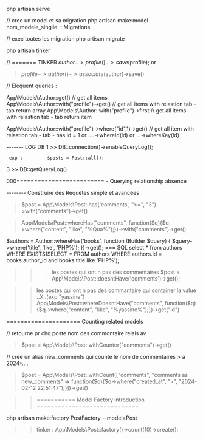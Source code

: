 php artisan serve


// cree un model et sa migration
php artisan make:model nom_modele_singile  --Migrations

// exec toutes les migration 
php artisan migrate

php artisan tinker



// ======= TINKER 
 $author->profile()->save($profile);
 or
 > $profile->author()->associate($author)->save()

// Elequent queries :

App\Models\Author::get()  // get all items
App\Models\Author::with("profile")->get()  // get all items with relastion tab - tab   return array
App\Models\Author::with("profile")->first // get all items with relastion tab - tab   return item


App\Models\Author::with("profile")->where("id",1)->get()  // get all item  with relastion tab - tab - has id = 1
or ....->whereId(id)  or ...->whereKey(id)




------- LOG DB
  1 >>    DB::connection()->enableQueryLog();

     exp :         $posts = Post::all();

  3 >>  DB::getQueryLog()












000========================= - Querying relationship absence 


  --------  Construire des Requêtes simple et avancées 

  > $post = App\Models\Post::has('comments', ">=", "3")->with("comments")->get()



  > App\Models\Post::whereHas("comments", function($q){$q->where("content", "like", "%Qua%");})->with("comments")->get()


  $authors = Author::whereHas('books', function (Builder $query) {
                                                                  $query->where('title', 'like', 'PHP%');
                                                                  })->get();
 === SQL
 select * from authors WHERE EXISTS(SELECT * FROM authors WHERE authors.id = books.author_id and books.title like 'PHP%');





 >>> les postes qui ont n pas des commentaires 
 $post = App\Models\Post::doesntHave('comments')->get();

 >> les postes qui ont n pas des commantaire qui container la value ..X..(exp "yassine")
 > App\Models\Post::whereDoesntHave("comments", function($q){$q->where("content", "like", "%yassine%");})->get("id")










 ===================== Counting related models 


 // retourne pr chq poste nom des commontaire relais av
 > $post = App\Models\Post::withCounter("comments")->get()


 // cree un alias new_comments qui counte le nom de commentaires  > a 2024-....
 > $post = App\Models\Post::withCount(["comments", "comments as new_comments" => function($q){$q->where("created_at", ">", "2024-02-12 22:51:47");}])->get()





 >>=========== Model Factory introduction ============================= 


  php artisan make:factory PostFactory --model=Post

   >> tinker :
  App\Models\Post::factory()->count(10)->create();

